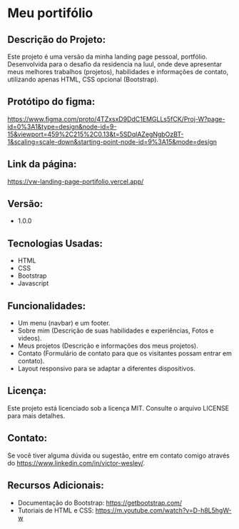 # Meu portifólio

## Descrição do Projeto:

Este projeto é uma versão da minha landing page pessoal, portfólio. Desenvolvida para o desafio da residencia na Iuul, onde deve apresentar meus melhores trabalhos (projetos), habilidades e informações de contato, utilizando apenas HTML, CSS opcional (Bootstrap).

## Protótipo do figma: 
https://www.figma.com/proto/4TZxsxD9DdC1EMGLLs5fCK/Proj-W?page-id=0%3A1&type=design&node-id=9-15&viewport=459%2C215%2C0.13&t=5SDqlAZegNgbOzBT-1&scaling=scale-down&starting-point-node-id=9%3A15&mode=design

## Link da página:
https://vw-landing-page-portifolio.vercel.app/

## Versão:
- 1.0.0

## Tecnologias Usadas:

- HTML
- CSS
- Bootstrap
- Javascript

## Funcionalidades:

- Um menu (navbar) e um footer.
- Sobre mim (Descrição de suas habilidades e experiências, Fotos e videos).
- Meus projetos (Descrição e informações dos meus projetos).
- Contato (Formulário de contato para que os visitantes possam entrar em contato).
- Layout responsivo para se adaptar a diferentes dispositivos.

## Licença:

Este projeto está licenciado sob a licença MIT. Consulte o arquivo LICENSE para mais detalhes.

## Contato:

Se você tiver alguma dúvida ou sugestão, entre em contato comigo através do https://www.linkedin.com/in/victor-wesley/.

## Recursos Adicionais:

- Documentação do Bootstrap: https://getbootstrap.com/
- Tutoriais de HTML e CSS: https://m.youtube.com/watch?v=D-h8L5hgW-w